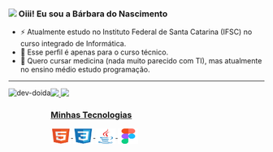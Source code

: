 ###  <img src="https://raw.githubusercontent.com/alexnaiman/alexnaiman/master/resources/welcomeglitch.gif" width="50px" /> Oiii! Eu sou a Bárbara do Nascimento
 
- ⚡ Atualmente estudo no Instituto Federal de Santa Catarina (IFSC) no curso integrado de Informática.<br>
- 🚀 Esse perfil é apenas para o curso técnico.<br>
- 🧬 Quero cursar medicina (nada muito parecido com TI), mas atualmente no ensino médio estudo programação.
<hr>
<div>
   <div>
  <img src="https://media0.giphy.com/media/11xBk5MoWjrYoE/200w.webp?cid=ecf05e47ahen199htbuw8eu7f8bcjzahjvmjknqhalnhbph4&ep=v1_gifs_search&rid=200w.webp&ct=g" alt="dev-doida" align="left" height="147" widht="180">
</div>
  <a href="https://github.com/BahNasc">
  <img height="150em" src="https://github-readme-stats.vercel.app/api?username=BahNasc&show_icons=true&theme=neon&include_all_commits=true&count_private=true"/>
 <img height="130" widht="100" src="https://github-readme-stats.vercel.app/api/top-langs/?username=BahNasc&theme=neon&hide_border=false&include_all_commits=false&count_private=false&layout=compact"/>
 

<div style="display: inline_block">

 ### Minhas Tecnologias
  <img align="center" alt="Bah-HTML" height="30" width="40" src="https://raw.githubusercontent.com/devicons/devicon/master/icons/html5/html5-original.svg">
  <img align="center" alt="Bah-java" height="30" width="40" src="https://raw.githubusercontent.com/devicons/devicon/master/icons/css3/css3-original.svg">
   <img align="center" alt="Bah-CSS" height="30" width="40" src="https://raw.githubusercontent.com/devicons/devicon/master/icons/java/java-original.svg">
 <img align="center" alt="Bah-figma" height="30" width="40" src="https://raw.githubusercontent.com/devicons/devicon/master/icons/figma/figma-original.svg"> <br>
<br>
</div>


